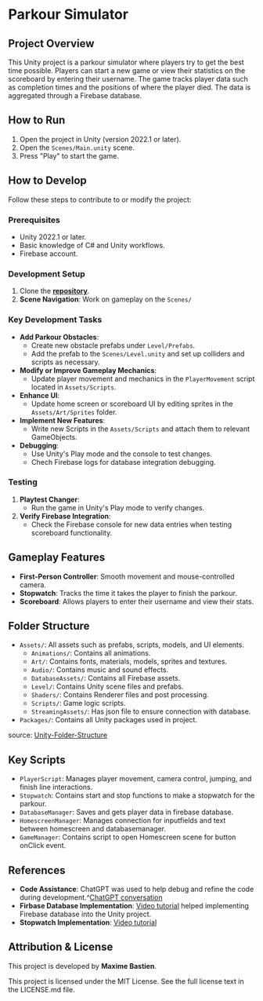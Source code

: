 # Parkour Simulator
## Project Overview
This Unity project is a parkour simulator where players try to get the best time possible. Players can start a new game or view their statistics on the scoreboard by entering their username. The game tracks player data such as completion times and the positions of where the player died. The data is aggregated through a Firebase database.

## How to Run
1. Open the project in Unity (version 2022.1 or later).
2. Open the `Scenes/Main.unity` scene.
3. Press "Play" to start the game.

## How to Develop
Follow these steps to contribute to or modify the project:
### Prerequisites
 - Unity 2022.1 or later.
- Basic knowledge of C# and Unity workflows.
- Firebase account.
### Development Setup
1. Clone the [**repository**](https://github.com/EHB-MCT/assignment-2-Maxime122004/tree/feature/firebase-database).
2. **Scene Navigation**: Work on gameplay on the `Scenes/`
### Key Development Tasks
- **Add Parkour Obstacles**:
   - Create new obstacle prefabs under `Level/Prefabs`.
   - Add the prefab to the `Scenes/Level.unity` and set up colliders and scripts as necessary.
- **Modify or Improve Gameplay Mechanics**:
   - Update player movement and mechanics in the `PlayerMovement` script located in `Assets/Scripts`.
- **Enhance UI**:
   - Update home screen or scoreboard UI by editing sprites in the `Assets/Art/Sprites` folder.
- **Implement New Features**:
   - Write new Scripts in the `Assets/Scripts` and attach them to relevant GameObjects.
- **Debugging**:
   - Use Unity's Play mode and the console to test changes.
   - Chech Firebase logs for database integration debugging.
### Testing
1. **Playtest Changer**:
   - Run the game in Unity's Play mode to verify changes.
2. **Verify Firebase Integration**:
   - Check the Firebase console for new data entries when testing scoreboard functionality.

## Gameplay Features
- **First-Person Controller**: Smooth movement and mouse-controlled camera.
- **Stopwatch**: Tracks the time it takes the player to finish the parkour.
- **Scoreboard**: Allows players to enter their username and view their stats.


## Folder Structure
- `Assets/`: All assets such as prefabs, scripts, models, and UI elements.
  - `Animations/`: Contains all animations.
  - `Art/`: Contains fonts, materials, models, sprites and textures.
  - `Audio/`: Contains music and sound effects.
  - `DatabaseAssets/`: Contains all Firebase assets.
  - `Level/`: Contains Unity scene files and prefabs.
  - `Shaders/`: Contains Renderer files and post processing.
  - `Scripts/`: Game logic scripts.
  - `StreamingAssets/`: Has json file to ensure connection with database.
- `Packages/`: Contains all Unity packages used in project.

source: [Unity-Folder-Structure](https://unity.com/how-to/organizing-your-project)

## Key Scripts
- `PlayerScript`: Manages player movement, camera control, jumping, and finish line interactions.
- `Stopwatch`: Contains start and stop functions to make a stopwatch for the parkour.
- `DatabaseManager`: Saves and gets player data in firebase database.
- `HomescreenManager`: Manages connection for inputfields and text between homescreen and databasemanager.
- `GameManager`: Contains script to open Homescreen scene for button onClick event.

## References
- **Code Assistance**: ChatGPT was used to help debug and refine the code during development.^[ChatGPT conversation](https://chatgpt.com/share/67434de9-c530-8007-9322-1a3c632d0040)
- **Firbase Database Implementation**: [Video tutorial](https://youtu.be/59RBOBbeJaA?si=Awg7M49yIwssi3Pe) helped implementing Firebase database into the Unity project.
- **Stopwatch Implementation**: [Video tutorial](https://youtu.be/b1ONIoDfUes?si=D8reLyBQeEi6FeNz)

## Attribution & License
This project is developed by **Maxime Bastien**.

This project is licensed under the MIT License. See the full license text in the LICENSE.md file.